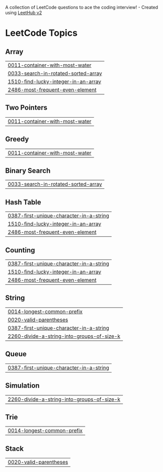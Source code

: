 A collection of LeetCode questions to ace the coding interview! - Created using [LeetHub v2](https://github.com/arunbhardwaj/LeetHub-2.0)
<!---LeetCode Topics Start-->
# LeetCode Topics
## Array
|  |
| ------- |
| [0011-container-with-most-water](https://github.com/rathoddarshan/Leetcode_Daily_Practice/tree/master/0011-container-with-most-water) |
| [0033-search-in-rotated-sorted-array](https://github.com/rathoddarshan/Leetcode_Daily_Practice/tree/master/0033-search-in-rotated-sorted-array) |
| [1510-find-lucky-integer-in-an-array](https://github.com/rathoddarshan/Leetcode_Daily_Practice/tree/master/1510-find-lucky-integer-in-an-array) |
| [2486-most-frequent-even-element](https://github.com/rathoddarshan/Leetcode_Daily_Practice/tree/master/2486-most-frequent-even-element) |
## Two Pointers
|  |
| ------- |
| [0011-container-with-most-water](https://github.com/rathoddarshan/Leetcode_Daily_Practice/tree/master/0011-container-with-most-water) |
## Greedy
|  |
| ------- |
| [0011-container-with-most-water](https://github.com/rathoddarshan/Leetcode_Daily_Practice/tree/master/0011-container-with-most-water) |
## Binary Search
|  |
| ------- |
| [0033-search-in-rotated-sorted-array](https://github.com/rathoddarshan/Leetcode_Daily_Practice/tree/master/0033-search-in-rotated-sorted-array) |
## Hash Table
|  |
| ------- |
| [0387-first-unique-character-in-a-string](https://github.com/rathoddarshan/Leetcode_Daily_Practice/tree/master/0387-first-unique-character-in-a-string) |
| [1510-find-lucky-integer-in-an-array](https://github.com/rathoddarshan/Leetcode_Daily_Practice/tree/master/1510-find-lucky-integer-in-an-array) |
| [2486-most-frequent-even-element](https://github.com/rathoddarshan/Leetcode_Daily_Practice/tree/master/2486-most-frequent-even-element) |
## Counting
|  |
| ------- |
| [0387-first-unique-character-in-a-string](https://github.com/rathoddarshan/Leetcode_Daily_Practice/tree/master/0387-first-unique-character-in-a-string) |
| [1510-find-lucky-integer-in-an-array](https://github.com/rathoddarshan/Leetcode_Daily_Practice/tree/master/1510-find-lucky-integer-in-an-array) |
| [2486-most-frequent-even-element](https://github.com/rathoddarshan/Leetcode_Daily_Practice/tree/master/2486-most-frequent-even-element) |
## String
|  |
| ------- |
| [0014-longest-common-prefix](https://github.com/rathoddarshan/Leetcode_Daily_Practice/tree/master/0014-longest-common-prefix) |
| [0020-valid-parentheses](https://github.com/rathoddarshan/Leetcode_Daily_Practice/tree/master/0020-valid-parentheses) |
| [0387-first-unique-character-in-a-string](https://github.com/rathoddarshan/Leetcode_Daily_Practice/tree/master/0387-first-unique-character-in-a-string) |
| [2260-divide-a-string-into-groups-of-size-k](https://github.com/rathoddarshan/Leetcode_Daily_Practice/tree/master/2260-divide-a-string-into-groups-of-size-k) |
## Queue
|  |
| ------- |
| [0387-first-unique-character-in-a-string](https://github.com/rathoddarshan/Leetcode_Daily_Practice/tree/master/0387-first-unique-character-in-a-string) |
## Simulation
|  |
| ------- |
| [2260-divide-a-string-into-groups-of-size-k](https://github.com/rathoddarshan/Leetcode_Daily_Practice/tree/master/2260-divide-a-string-into-groups-of-size-k) |
## Trie
|  |
| ------- |
| [0014-longest-common-prefix](https://github.com/rathoddarshan/Leetcode_Daily_Practice/tree/master/0014-longest-common-prefix) |
## Stack
|  |
| ------- |
| [0020-valid-parentheses](https://github.com/rathoddarshan/Leetcode_Daily_Practice/tree/master/0020-valid-parentheses) |
<!---LeetCode Topics End-->
